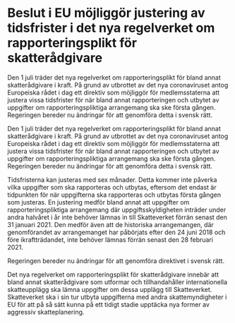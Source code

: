 # Beslut i EU möjliggör justering av tidsfrister i det nya regelverket om rapporteringsplikt för skatterådgivare

Den 1 juli träder det nya regelverket om rapporteringsplikt för bland annat skatterådgivare i kraft. På grund av utbrottet av det nya coronaviruset antog Europeiska rådet i dag ett direktiv som möjliggör för medlemsstaterna att justera vissa tidsfrister för när bland annat rapporteringen och utbytet av uppgifter om rapporteringspliktiga arrangemang ska ske första gången. Regeringen bereder nu ändringar för att genomföra detta i svensk rätt.

Den 1 juli träder det nya regelverket om rapporteringsplikt för bland annat skatterådgivare i kraft. På grund av utbrottet av det nya coronaviruset antog Europeiska rådet i dag ett direktiv som möjliggör för medlemsstaterna att justera vissa tidsfrister för när bland annat rapporteringen och utbytet av uppgifter om rapporteringspliktiga arrangemang ska ske första gången. Regeringen bereder nu ändringar för att genomföra detta i svensk rätt.

Tidsfristerna kan justeras med sex månader. Detta kommer inte påverka vilka uppgifter som ska rapporteras och utbytas, eftersom det endast är tidpunkten för när uppgifterna ska rapporteras och utbytas första gången som justeras. En justering medför bland annat att uppgifter om rapporteringspliktiga arrangemang där uppgiftsskyldigheten inträder under andra halvåret i år inte behöver lämnas in till Skatteverket förrän senast den 31 januari 2021. Den medför även att de historiska arrangemangen, där genomförandet av arrangemanget har påbörjats efter den 24 juni 2018 och före ikraftträdandet, inte behöver lämnas förrän senast den 28 februari 2021.

Regeringen bereder nu ändringar för att genomföra direktivet i svensk rätt.

Det nya regelverket om rapporteringsplikt för skatterådgivare innebär att bland annat skatterådgivare som utformar och tillhandahåller internationella skatteupplägg ska lämna uppgifter om dessa upplägg till Skatteverket. Skatteverket ska i sin tur utbyta uppgifterna med andra skattemyndigheter i EU för att på så sätt kunna på ett tidigt stadie upptäcka nya former av aggressiv skatteplanering.
